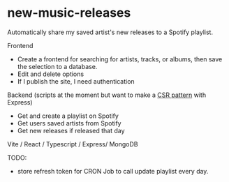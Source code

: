 # new-music-releases

Automatically share my saved artist's new releases to a Spotify playlist.

Frontend
- Create a frontend for searching for artists, tracks, or albums, then save the selection to a database.
- Edit and delete options
- If I publish the site, I need authentication

Backend (scripts at the moment but want to make a [CSR pattern](https://devtut.github.io/nodejs/route-controller-service-structure-for-expressjs.html#model-routes-controllers-services-code-structure) with Express)
- Get and create a playlist on Spotify
- Get users saved artists from Spotify
- Get new releases if released that day

Vite / React / Typescript / Express/ MongoDB

TODO:

- store refresh token for CRON Job to call update playlist every day.
